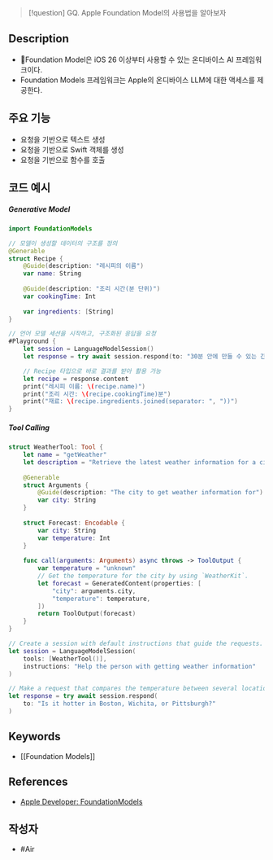 >[!question]
>GQ. Apple Foundation Model의 사용법을 알아보자

## Description
- Foundation Model은 iOS 26 이상부터 사용할 수 있는 온디바이스 AI 프레임워크이다.
- Foundation Models 프레임워크는 Apple의 온디바이스 LLM에 대한 액세스를 제공한다.

## 주요 기능
+ 요청을 기반으로 텍스트 생성
+ 요청을 기반으로 Swift 객체를 생성
+ 요청을 기반으로 함수를 호출

## 코드 예시
##### Generative Model
```Swift
import FoundationModels

// 모델이 생성할 데이터의 구조를 정의
@Generable
struct Recipe {
    @Guide(description: "레시피의 이름")
    var name: String
    
    @Guide(description: "조리 시간(분 단위)")
    var cookingTime: Int
    
    var ingredients: [String]
}

// 언어 모델 세션을 시작하고, 구조화된 응답을 요청
#Playground {
    let session = LanguageModelSession()
    let response = try await session.respond(to: "30분 안에 만들 수 있는 간단한 파스타 레시피 알려줘", generating: Recipe.self)

    // Recipe 타입으로 바로 결과를 받아 활용 가능
    let recipe = response.content
    print("레시피 이름: \(recipe.name)")
    print("조리 시간: \(recipe.cookingTime)분")
    print("재료: \(recipe.ingredients.joined(separator: ", "))")
}
```
##### Tool Calling
```Swift
struct WeatherTool: Tool {
	let name = "getWeather"
	let description = "Retrieve the latest weather information for a city"
	
	@Generable
	struct Arguments {
		@Guide(description: "The city to get weather information for")
		var city: String
	}
	
	struct Forecast: Encodable {
		var city: String
		var temperature: Int
	}
	
	func call(arguments: Arguments) async throws -> ToolOutput {
		var temperature = "unknown"
		// Get the temperature for the city by using `WeatherKit`.
		let forecast = GeneratedContent(properties: [
			"city": arguments.city,
			"temperature": temperature,
		])
		return ToolOutput(forecast)
	}
}

// Create a session with default instructions that guide the requests.
let session = LanguageModelSession(
	tools: [WeatherTool()],
	instructions: "Help the person with getting weather information"
)

// Make a request that compares the temperature between several locations.
let response = try await session.respond(
	to: "Is it hotter in Boston, Wichita, or Pittsburgh?"
)
```
## Keywords
+ [[Foundation Models]]

## References
- [Apple Developer: FoundationModels](https://developer.apple.com/documentation/foundationmodels)

## 작성자
- #Air